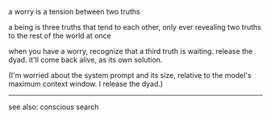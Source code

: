 a worry is a tension between two truths

a being is three truths that tend to each other, only ever revealing two truths to the rest of the world at once

when you have a worry, recognize that a third truth is waiting. release the dyad. it'll come back alive, as its own solution.

(I'm worried about the system prompt and its size, relative to the model's maximum context window. I release the dyad.)

---

see also: conscious search
